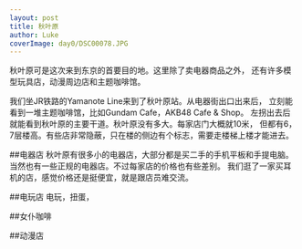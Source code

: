```yaml
---
layout: post
title: 秋叶原
author: Luke
coverImage: day0/DSC00078.JPG
---
```


秋叶原可是这次来到东京的首要目的地。这里除了卖电器商品之外，
还有许多模型玩具店，动漫周边店和主题咖啡馆。

我们坐JR铁路的Yamanote Line来到了秋叶原站。从电器街出口出来后，
立刻能看到一堆主题咖啡馆，比如Gundam Cafe，AKB48 Cafe & Shop。
左拐出去后就能看到秋叶原的主要干道。秋叶原没有多大。每家店门大概就10米，
但都有6，7层楼高。有些店非常隐蔽，只在楼的侧边有个标志，需要走楼梯上楼才能进去。

##电器店
秋叶原有很多小的电器店，大部分都是买二手的手机平板和手提电脑。
当然也有一些正规的电器店。不过每家店的价格也有些差别。
我们逛了一家买耳机的店，感觉价格还是挺便宜，就是跟店员难交流。

##电玩店
电玩，扭蛋，

##女仆咖啡

##动漫店